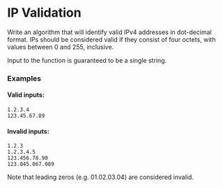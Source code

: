 # IP Validation
Write an algorithm that will identify valid IPv4 addresses in dot-decimal format. IPs should be considered valid if they consist of four octets, with values between 0 and 255, inclusive.
  
Input to the function is guaranteed to be a single string.  

### Examples
#### Valid inputs:
```
1.2.3.4
123.45.67.89
```
#### Invalid inputs:
```
1.2.3
1.2.3.4.5
123.456.78.90
123.045.067.089
```

Note that leading zeros (e.g. 01.02.03.04) are considered invalid.
